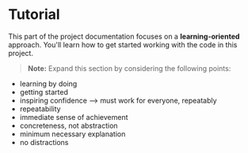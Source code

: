 # Tutorial

This part of the project documentation focuses on a **learning-oriented** approach. You'll learn how to get started working with the code in this project.

> **Note:** Expand this section by considering the following points:

- learning by doing
- getting started
- inspiring confidence --> must work for everyone, repeatably
- repeatability
- immediate sense of achievement
- concreteness, not abstraction
- minimum necessary explanation
- no distractions

